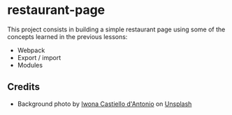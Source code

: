 # restaurant-page

This project consists in building a simple restaurant page using some of the concepts learned in the previous lessons:
- Webpack
- Export / import
- Modules

## Credits
- Background photo by [Iwona Castiello d'Antonio](https://unsplash.com/@aquadrata?utm_source=unsplash&utm_medium=referral&utm_content=creditCopyText) on [Unsplash](https://unsplash.com/photos/uoyp101wXDw?utm_source=unsplash&utm_medium=referral&utm_content=creditCopyText)
  